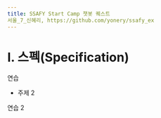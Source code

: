 ```yaml
---
title: SSAFY Start Camp 챗봇 퀘스트
서울_7_신혜리, https://github.com/yonery/ssafy_ex
---
```


# I. 스펙(Specification)

연습

* 주제 2

연습 2
